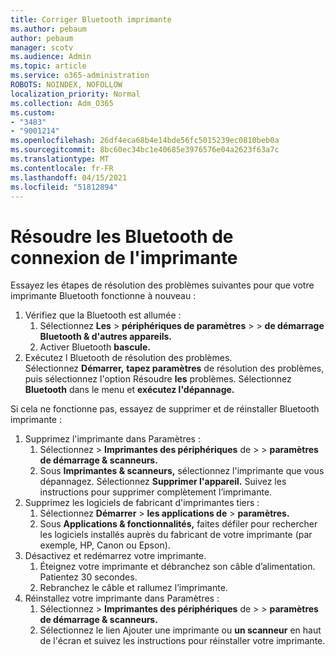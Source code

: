 ```yaml
---
title: Corriger Bluetooth imprimante
ms.author: pebaum
author: pebaum
manager: scotv
ms.audience: Admin
ms.topic: article
ms.service: o365-administration
ROBOTS: NOINDEX, NOFOLLOW
localization_priority: Normal
ms.collection: Adm_O365
ms.custom:
- "3483"
- "9001214"
ms.openlocfilehash: 26df4eca68b4e14bde56fc5015239ec0810beb0a
ms.sourcegitcommit: 8bc60ec34bc1e40685e3976576e04a2623f63a7c
ms.translationtype: MT
ms.contentlocale: fr-FR
ms.lasthandoff: 04/15/2021
ms.locfileid: "51812894"
---
```

# <a name="fix-bluetooth-printer-connection-issues"></a>Résoudre les Bluetooth de connexion de l'imprimante

Essayez les étapes de résolution des problèmes suivantes pour que votre imprimante Bluetooth fonctionne à nouveau :


1. Vérifiez que la Bluetooth est allumée :
    1. Sélectionnez **Les**  >  **périphériques de paramètres**  >    >  **de démarrage Bluetooth & d'autres appareils.**
    2. Activer Bluetooth **bascule.**
2. Exécutez l Bluetooth de résolution des problèmes. <br>
    Sélectionnez **Démarrer,** **tapez paramètres** de résolution des problèmes, puis sélectionnez l'option Résoudre **les** problèmes. Sélectionnez **Bluetooth** dans le menu et **exécutez l'dépannage.**

Si cela ne fonctionne pas, essayez de supprimer et de réinstaller Bluetooth imprimante :

1. Supprimez l'imprimante dans Paramètres :
    1. Sélectionnez   >  **Imprimantes des périphériques** de  >    >  **paramètres de démarrage & scanneurs.**
    2. Sous **Imprimantes & scanneurs,** sélectionnez l'imprimante que vous dépannagez. Sélectionnez **Supprimer l'appareil.** Suivez les instructions pour supprimer complètement l’imprimante.
2. Supprimez les logiciels de fabricant d'imprimantes tiers :
    1. Sélectionnez **Démarrer**  >  **les applications de**  >  **paramètres.**
    2. Sous **Applications & fonctionnalités,** faites défiler pour rechercher les logiciels installés auprès du fabricant de votre imprimante (par exemple, HP, Canon ou Epson).
3. Désactivez et redémarrez votre imprimante.
   1. Éteignez votre imprimante et débranchez son câble d’alimentation. Patientez 30 secondes. 
   2. Rebranchez le câble et rallumez l’imprimante.
4. Réinstallez votre imprimante dans Paramètres :
    1. Sélectionnez   >  **Imprimantes des périphériques** de  >    >  **paramètres de démarrage & scanneurs.**
    2. Sélectionnez le lien Ajouter une imprimante ou **un scanneur** en haut de l'écran et suivez les instructions pour réinstaller votre imprimante.
